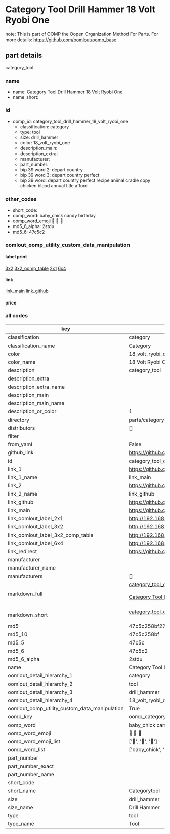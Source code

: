 # Category Tool Drill Hammer 18 Volt Ryobi One  

note: This is part of OOMP the Oopen Organization Method For Parts. For more details: https://github.com/oomlout/oomp_base

##  part details
  



category_tool



### name
* name: Category Tool Drill Hammer 18 Volt Ryobi One
* name_short: 
### id
* oomp_id: category_tool_drill_hammer_18_volt_ryobi_one
  * classification: category
  * type: tool
  * size: drill_hammer
  * color: 18_volt_ryobi_one
  * description_main: 
  * description_extra: 
  * manufacturer: 
  * part_number: 
  * bip 39 word 2: depart country
  * bip 39 word 3: depart country perfect
  * bip 39 word: depart country perfect recipe animal cradle copy chicken blood annual title afford

### other_codes
* short_code: 
* oomp_word: baby_chick candy birthday
* oomp_word_emoji :baby_chick: :candy: :birthday:
* md5_6_alpha: 2stdu
* md5_6: 47c5c2






### oomlout_oomp_utility_custom_data_manipulation
#### label print
[3x2](http://192.168.1.245:1112/?label=oomp%202stdu)
[3x2_oomp_table](http://192.168.1.108:1112/?label=oomp%202stdu)
[2x1](http://192.168.1.242:1112/?label=oomp%202stdu)
[6x4](http://192.168.1.55:1112/?label=oomp%202stdu)    

#### link

[link_main](https://github.com/oomlout/oomlout_oomp_version_1_messy/tree/main/parts/category_tool_drill_hammer_18_volt_ryobi_one) [link_github](https://github.com/oomlout/oomlout_oomp_version_1_messy/tree/main/parts/category_tool_drill_hammer_18_volt_ryobi_one)                             

#### price







### all codes 
| key | value |  
| --- | --- |  
| classification | category |  
| classification_name | Category |  
| color | 18_volt_ryobi_one |  
| color_name | 18 Volt Ryobi One |  
| description | category_tool |  
| description_extra |  |  
| description_extra_name |  |  
| description_main |  |  
| description_main_name |  |  
| description_or_color | 1  |  
| directory | parts/category_tool_drill_hammer_18_volt_ryobi_one |  
| distributors | [] |  
| filter |  |  
| from_yaml | False |  
| github_link | https://github.com/oomlout/oomlout_oomp_part_src/tree/main/parts/category_tool_drill_hammer_18_volt_ryobi_one |  
| id | category_tool_drill_hammer_18_volt_ryobi_one |  
| link_1 | https://github.com/oomlout/oomlout_oomp_version_1_messy/tree/main/parts/category_tool_drill_hammer_18_volt_ryobi_one |  
| link_1_name | link_main |  
| link_2 | https://github.com/oomlout/oomlout_oomp_version_1_messy/tree/main/parts/category_tool_drill_hammer_18_volt_ryobi_one |  
| link_2_name | link_github |  
| link_github | https://github.com/oomlout/oomlout_oomp_version_1_messy/tree/main/parts/category_tool_drill_hammer_18_volt_ryobi_one |  
| link_main | https://github.com/oomlout/oomlout_oomp_version_1_messy/tree/main/parts/category_tool_drill_hammer_18_volt_ryobi_one |  
| link_oomlout_label_2x1 | http://192.168.1.242:1112/?label=oomp%202stdu |  
| link_oomlout_label_3x2 | http://192.168.1.245:1112/?label=oomp%202stdu |  
| link_oomlout_label_3x2_oomp_table | http://192.168.1.108:1112/?label=oomp%202stdu |  
| link_oomlout_label_6x4 | http://192.168.1.55:1112/?label=oomp%202stdu |  
| link_redirect | https://github.com/oomlout/oomlout_oomp_version_1_messy/tree/main/parts/category_tool_drill_hammer_18_volt_ryobi_one |  
| manufacturer |  |  
| manufacturer_name |  |  
| manufacturers | [] |  
| markdown_full | [category_tool_drill_hammer_18_volt_ryobi_one](none)<br>[](none)<br>[Category Tool Drill Hammer 18 Volt Ryobi One](none)<br><br> |  
| markdown_short | [category_tool_drill_hammer_18_volt_ryobi_one](none)<br><br> |  
| md5 | 47c5c258bf27a600c7848b3b460c41d6 |  
| md5_10 | 47c5c258bf |  
| md5_5 | 47c5c |  
| md5_6 | 47c5c2 |  
| md5_6_alpha | 2stdu |  
| name | Category Tool Drill Hammer 18 Volt Ryobi One |  
| oomlout_detail_hierarchy_1 | category |  
| oomlout_detail_hierarchy_2 | tool |  
| oomlout_detail_hierarchy_3 | drill_hammer |  
| oomlout_detail_hierarchy_4 | 18_volt_ryobi_one |  
| oomlout_oomp_utility_custom_data_manipulation | True |  
| oomp_key | oomp_category_tool_drill_hammer_18_volt_ryobi_one |  
| oomp_word | baby_chick candy birthday |  
| oomp_word_emoji | :baby_chick: :candy: :birthday: |  
| oomp_word_emoji_list | [':baby_chick:', ':candy:', ':birthday:'] |  
| oomp_word_list | ['baby_chick', 'candy', 'birthday'] |  
| part_number |  |  
| part_number_exact |  |  
| part_number_name |  |  
| short_code |  |  
| short_name | Categorytool |  
| size | drill_hammer |  
| size_name | Drill Hammer |  
| type | tool |  
| type_name | Tool |  
